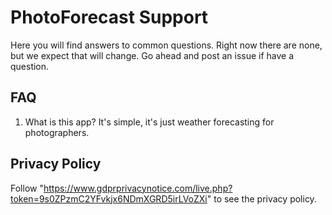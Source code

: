 # PhotoForecast Support

Here you will find answers to common questions. Right now there are none, but we expect that will change. Go ahead and post an issue if have a question. 

## FAQ

1. What is this app? It's simple, it's just weather forecasting for photographers. 

## Privacy Policy

Follow "https://www.gdprprivacynotice.com/live.php?token=9s0ZPzmC2YFvkjx6NDmXGRD5irLVoZXi" to see the privacy policy.
